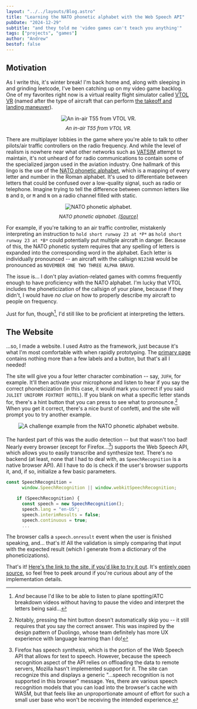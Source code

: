 ```yaml
---
layout: "../../layouts/Blog.astro"
title: "Learning the NATO phonetic alphabet with the Web Speech API"
pubDate: "2024-12-29"
subtitle: "and they told me 'video games can't teach you anything'"
tags: ["projects", "games"]
author: "Andrew"
bestof: false
---
```


## Motivation

As I write this, it's winter break! I'm back home and, along with sleeping in and grinding leetcode, I've been catching up on my video game backlog. One of my favorites right now is a virtual reality flight simulator called [VTOL VR](https://store.steampowered.com/app/667970/VTOL_VR/) (named after the type of aircraft that can perform [the takeoff and landing maneuver](https://en.wikipedia.org/wiki/VTOL)).

<div
  style="
    max-width: 550px;
    margin: 0 auto;
    text-align: center;
  "
>
  <img
    src="/images/nato/VTOLVR_JixB7h0JTJ.jpg"
    alt="An in-air T55 from VTOL VR."
    style="max-width: 80%; height: auto;"
  />
</div>

<p style="margin-top: 10px;">
    <i style="display: flex; justify-content: center; font-size: 0.95em;">An in-air T55 from VTOL VR.</i>
</p>

There are multiplayer lobbies in the game where you're able to talk to other pilots/air traffic controllers on the radio frequency. And while the level of realism is nowhere near what other networks such as [VATSIM](https://vatsim.net/) attempt to maintain, it's not unheard of for radio communications to contain some of the specialized jargon used in the aviation industry. One hallmark of this lingo is the use of the [NATO phonetic alphabet](https://en.wikipedia.org/wiki/NATO_phonetic_alphabet), which is a mapping of every letter and number in the Roman alphabet. It's used to differentiate between letters that could be confused over a low-quality signal, such as radio or telephone. Imagine trying to tell the difference between common letters like `B` and `D`, or `M` and `N` on a radio channel filled with static.

<div
  style="
    max-width: 550px;
    margin: 0 auto;
    text-align: center;
  "
>
  <img
    src="/images/nato/alphabet.png"
    alt="NATO phonetic alphabet."
    style="max-width: 80%; height: auto;"
  />
</div>

<p style="margin-top: 10px;">
    <i style="display: flex; justify-content: center; font-size: 0.95em;">
        NATO phonetic alphabet.&nbsp;
        <a href="https://en.wikipedia.org/wiki/NATO_phonetic_alphabet">(Source)</a>
    </i>
</p>


For example, if you're talking to an air traffic controller, mistakenly interpreting an instruction to `hold short runway 23 at *P*` as `hold short runway 23 at *B*` could potentially put multiple aircraft in danger. Because of this, the NATO phonetic system requires that any spelling of letters is expanded into the corresponding word in the alphabet. Each letter is individually pronounced -- an aircraft with the callsign `N123AB` would be pronounced as `NOVEMBER ONE TWO THREE ALPHA BRAVO`.

The issue is... I don't play aviation-related games with comms frequently enough to have proficiency with the NATO alphabet. I'm lucky that VTOL includes the phoneticization of the callsign of your plane, because if they didn't, I would have _no clue_ on how to properly describe my aircraft to people on frequency.

Just for fun, though[^1], I'd still like to be proficient at interpreting the letters.

## The Website

...so, I made a website. I used Astro as the framework, just because it's what I'm most comfortable with when rapidly prototyping. The [primary page](https://github.com/AndrewDTR/learn-nato/blob/master/src/pages/index.astro) contains nothing more than a few labels and a button, but that's all I needed!

The site will give you a four letter character combination -- say, `JUFH`, for example. It'll then activate your microphone and listen to hear if you say the correct phoneticization (in this case, it would mark you correct if you said `JULIET UNIFORM FOXTROT HOTEL`). If you blank on what a specific letter stands for, there's a hint button that you can press to see what to pronounce.[^2] When you get it correct, there's a nice burst of confetti, and the site will prompt you to try another example.

<div
  style="
    max-width: 550px;
    margin: 0 auto;
    text-align: center;
    margin-bottom: 20px;
  "
>
  <img
    src="/images/nato/challenge-ex.png"
    alt="A challenge example from the NATO phonetic alphabet website."
    style="max-width: 100%; height: auto;"
  />
</div>

The hardest part of this was the audio detection -- but that wasn't too bad! Nearly every browser (except for Firefox...[^3]) supports the Web Speech API, which allows you to easily transcribe and synthesize text. There's no backend (at least, none that I had to deal with, as `SpeechRecognition` is a native browser API). All I have to do is check if the user's browser supports it, and, if so, initialize a few basic parameters.

```js
const SpeechRecognition =
      window.SpeechRecognition || window.webkitSpeechRecognition;

    if (SpeechRecognition) {
      const speech = new SpeechRecognition();
      speech.lang = "en-US";
      speech.interimResults = false;
      speech.continuous = true;
      ...
```

The browser calls a `speech.onresult` event when the user is finished speaking, and... that's it! All the validation is simply comparing that input with the expected result (which I generate from a dictionary of the phoneticizations).

That's it! [Here's the link to the site, if you'd like to try it out](https://nato.amoses.dev/). It's [entirely open source](https://github.com/AndrewDTR/learn-nato), so feel free to peek around if you're curious about any of the implementation details.

[^1]: _And_ because I'd like to be able to listen to plane spotting/ATC breakdown videos without having to pause the video and interpret the letters being said...

[^2]: Notably, pressing the hint button doesn't automatically skip you -- it still requires that you say the correct answer. This was inspired by the design pattern of Duolingo, whose team definitely has more UX experience with language learning than I do!

[^3]: Firefox has speech _synthesis_, which is the portion of the Web Speech API that allows for text to speech. However, because the speech recognition aspect of the API relies on offloading the data to remote servers, Mozilla hasn't implemented support for it. The site can recognize this and displays a generic "...speech recognition is not supported in this browser" message. Yes, there are various speech recognition models that you can load into the browser's cache with WASM, but that feels like an unproportionate amount of effort for such a small user base who won't be receiving the intended experience.
